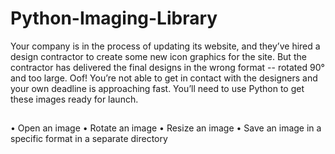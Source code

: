 # Python-Imaging-Library
Your company is in the process of updating its website, and they’ve hired a design contractor to create some new icon graphics for the site. But the contractor has delivered the final designs in the wrong format -- rotated 90° and too large. Oof! You’re not able to get in contact with the designers and your own deadline is approaching fast. You’ll need to use Python to get these images ready for launch.

##
•	Open an image
•	Rotate an image
•	Resize an image
•	Save an image in a specific format in a separate directory 
